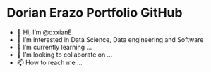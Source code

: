 # Dorian Erazo Portfolio GitHub

- 👋 Hi, I’m @dxxianE
- 👀 I’m interested in Data Science, Data engineering and Software
- 🌱 I’m currently learning ...
- 💞️ I’m looking to collaborate on ...
- 📫 How to reach me ...

<!---
dxxianE/dxxianE is a ✨ special ✨ repository because its `README.md` (this file) appears on your GitHub profile.
You can click the Preview link to take a look at your changes.
--->
